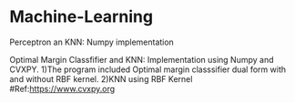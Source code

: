 # Machine-Learning

Perceptron an KNN: Numpy implementation 

Optimal Margin Classfifier and KNN: Implementation using Numpy and CVXPY. 
1)The program included Optimal margin classsifier dual form with and without RBF kernel. 
2)KNN using RBF Kernel
#Ref:https://www.cvxpy.org
